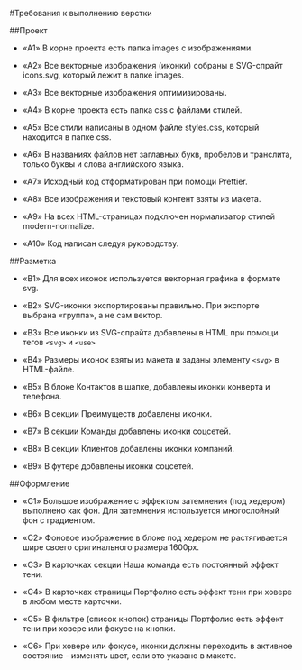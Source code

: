 #Требования к выполнению верстки

##Проект

-   «A1» В корне проекта есть папка images с изображениями.

-   «A2» Все векторные изображения (иконки) собраны в SVG-спрайт icons.svg, который лежит в папке images.

-   «A3» Все векторные изображения оптимизированы.

-   «A4» В корне проекта есть папка css с файлами стилей.

-   «A5» Все стили написаны в одном файле styles.css, который находится в папке css.

-   «A6» В названиях файлов нет заглавных букв, пробелов и транслита, только буквы и слова английского языка.

-   «A7» Исходный код отформатирован при помощи Prettier.

-   «A8» Все изображения и текстовый контент взяты из макета.

-   «A9» На всех HTML-страницах подключен нормализатор стилей modern-normalize.

-   «A10» Код написан следуя руководству.

##Разметка

-   «B1» Для всех иконок используется векторная графика в формате svg.

-   «B2» SVG-иконки экспортированы правильно. При экспорте выбрана «группа», а не сам вектор.

-   «B3» Все иконки из SVG-спрайта добавлены в HTML при помощи тегов `<svg>` и `<use>`

-   «B4» Размеры иконок взяты из макета и заданы элементу `<svg>` в HTML-файле.

-   «B5» В блоке Контактов в шапке, добавлены иконки конверта и телефона.

-   «B6» В секции Преимуществ добавлены иконки.

-   «B7» В секции Команды добавлены иконки соцсетей.

-   «B8» В секции Клиентов добавлены иконки компаний.

-   «B9» В футере добавлены иконки соцсетей.

##Оформление

-   «C1» Большое изображение с эффектом затемнения (под хедером) выполнено как фон. Для затемнения используется многослойный фон с градиентом.

-   «C2» Фоновое изображение в блоке под хедером не растягивается шире своего оригинального размера 1600рх.

-   «C3» В карточках секции Наша команда есть постоянный эффект тени.

-   «C4» В карточках страницы Портфолио есть эффект тени при ховере в любом месте карточки.

-   «C5» В фильтре (список кнопок) страницы Портфолио есть эффект тени при ховере или фокусе на кнопки.

-   «C6» При ховере или фокусе, иконки должны переходить в активное состояние - изменять цвет, если это указано в макете.
